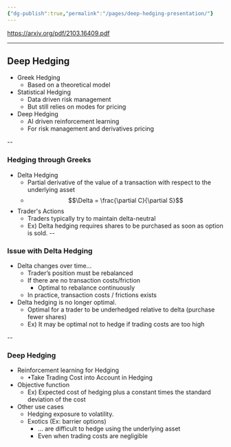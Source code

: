 ```yaml
---
{"dg-publish":true,"permalink":"/pages/deep-hedging-presentation/"}
---
```




https://arxiv.org/pdf/2103.16409.pdf


---
 

 


## Deep Hedging
- Greek Hedging 
	- Based on a theoretical model
- Statistical Hedging
	- Data driven risk management
	- But still relies on modes for pricing
- Deep Hedging
	- AI driven reinforcement learning 
	- For risk management and derivatives pricing

--
### Hedging through Greeks
- Delta Hedging 
	- Partial derivative of the value of a transaction with respect to the underlying asset 
	- $$\Delta = \frac{\partial C}{\partial S}$$
- Trader's Actions
	- Traders typically try to maintain delta-neutral
	- Ex) Delta hedging requires shares to be purchased as soon as  option is sold.
--
### Issue with Delta Hedging
- Delta changes over time...
	- Trader’s position must be rebalanced 
	- If there are no transaction costs/friction
		- Optimal to rebalance continuously 
	- In practice, transaction costs / frictions exists
- Delta hedging is no longer optimal. 
	- Optimal for a trader to be underhedged relative to delta (purchase fewer shares)
	- Ex) It may be optimal not to hedge if trading costs are too high


--

### Deep Hedging
- Reinforcement learning for Hedging
	- •Take Trading Cost into Account in Hedging
- Objective function
	- Ex) Expected cost of hedging plus a constant times the standard deviation of the cost
- Other use cases
	- Hedging exposure to volatility.
	- Exotics (Ex: barrier options) 
		- ... are difficult to hedge using the underlying asset 
		- Even when trading costs are negligible